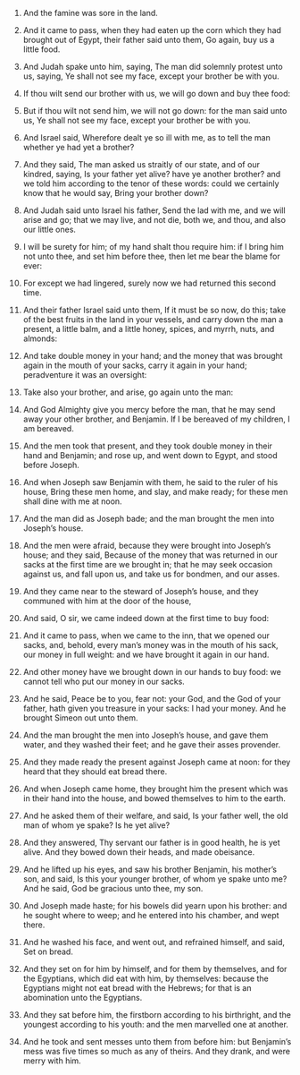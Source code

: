 1. And the famine was sore in the land.

2. And it came to pass, when they had eaten up the corn which they
had brought out of Egypt, their father said unto them, Go again, buy
us a little food.

3. And Judah spake unto him, saying, The man did solemnly protest
unto us, saying, Ye shall not see my face, except your brother be with
you.

4. If thou wilt send our brother with us, we will go down and buy
thee food:

5. But if thou wilt not send him, we will not go down:
for the man said unto us, Ye shall not see my face, except your
brother be with you.

6. And Israel said, Wherefore dealt ye so ill with me, as to tell
the man whether ye had yet a brother?

7. And they said, The man
asked us straitly of our state, and of our kindred, saying, Is your
father yet alive? have ye another brother? and we told him according
to the tenor of these words: could we certainly know that he would
say, Bring your brother down?

8. And Judah said unto Israel his
father, Send the lad with me, and we will arise and go; that we may
live, and not die, both we, and thou, and also our little ones.

9. I will be surety for him; of my hand shalt thou require him: if I
bring him not unto thee, and set him before thee, then let me bear the
blame for ever:

10. For except we had lingered, surely now we had
returned this second time.

11. And their father Israel said unto them, If it must be so now, do
this; take of the best fruits in the land in your vessels, and carry
down the man a present, a little balm, and a little honey, spices, and
myrrh, nuts, and almonds:

12. And take double money in your hand;
and the money that was brought again in the mouth of your sacks, carry
it again in your hand; peradventure it was an oversight:

13. Take
also your brother, and arise, go again unto the man:

14. And God
Almighty give you mercy before the man, that he may send away your
other brother, and Benjamin. If I be bereaved of my children, I am
bereaved.

15. And the men took that present, and they took double money in
their hand and Benjamin; and rose up, and went down to Egypt, and
stood before Joseph.

16. And when Joseph saw Benjamin with them, he said to the ruler of
his house, Bring these men home, and slay, and make ready; for these
men shall dine with me at noon.

17. And the man did as Joseph bade; and the man brought the men into
Joseph’s house.

18. And the men were afraid, because they were brought into Joseph’s
house; and they said, Because of the money that was returned in our
sacks at the first time are we brought in; that he may seek occasion
against us, and fall upon us, and take us for bondmen, and our asses.

19. And they came near to the steward of Joseph’s house, and they
communed with him at the door of the house,

20. And said, O sir, we
came indeed down at the first time to buy food:

21. And it came to
pass, when we came to the inn, that we opened our sacks, and, behold,
every man’s money was in the mouth of his sack, our money in full
weight: and we have brought it again in our hand.

22. And other money have we brought down in our hands to buy food:
we cannot tell who put our money in our sacks.

23. And he said, Peace be to you, fear not: your God, and the God of
your father, hath given you treasure in your sacks: I had your money.
And he brought Simeon out unto them.

24. And the man brought the men into Joseph’s house, and gave them
water, and they washed their feet; and he gave their asses provender.

25. And they made ready the present against Joseph came at noon: for
they heard that they should eat bread there.

26. And when Joseph came home, they brought him the present which
was in their hand into the house, and bowed themselves to him to the
earth.

27. And he asked them of their welfare, and said, Is your father
well, the old man of whom ye spake? Is he yet alive?

28. And they
answered, Thy servant our father is in good health, he is yet alive.
And they bowed down their heads, and made obeisance.

29. And he lifted up his eyes, and saw his brother Benjamin, his
mother’s son, and said, Is this your younger brother, of whom ye spake
unto me? And he said, God be gracious unto thee, my son.

30. And Joseph made haste; for his bowels did yearn upon his
brother: and he sought where to weep; and he entered into his chamber,
and wept there.

31. And he washed his face, and went out, and refrained himself, and
said, Set on bread.

32. And they set on for him by himself, and for them by themselves,
and for the Egyptians, which did eat with him, by themselves: because
the Egyptians might not eat bread with the Hebrews; for that is an
abomination unto the Egyptians.

33. And they sat before him, the firstborn according to his
birthright, and the youngest according to his youth: and the men
marvelled one at another.

34. And he took and sent messes unto them from before him: but
Benjamin’s mess was five times so much as any of theirs. And they
drank, and were merry with him.